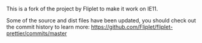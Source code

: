 This is a fork of the project by Fliplet to make it work on IE11.

Some of the source and dist files have been updated, you should check out the commit history to learn more:
https://github.com/Fliplet/fliplet-prettier/commits/master
